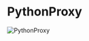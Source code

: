 # PythonProxy

![PythonProxy](https://github.com/awpoch/PythonProxy/assets/143761409/64c472e5-e353-449f-8ec6-bfb3c3bd9ad1)
